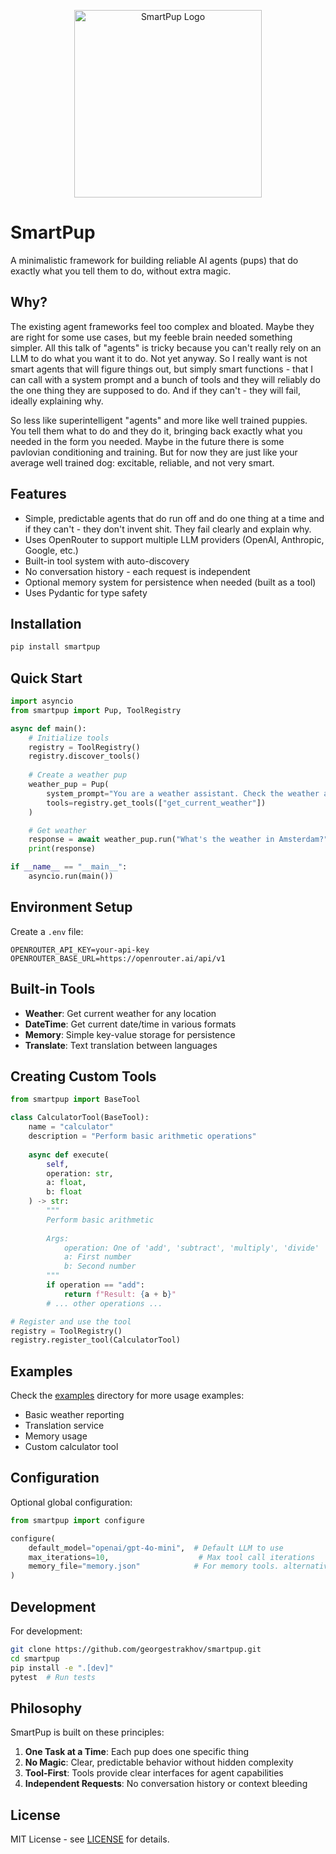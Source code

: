 <p align="center">
  <img src="https://raw.githubusercontent.com/georgestrakhov/smartpup/main/docs/assets/smartpup.png" alt="SmartPup Logo" width="300"/>
</p>

# SmartPup

A minimalistic framework for building reliable AI agents (pups) that do exactly what you tell them to do, without extra magic.

## Why?

The existing agent frameworks feel too complex and bloated. Maybe they are right for some use cases, but my feeble brain needed something simpler. All this talk of "agents" is tricky because you can't really rely on an LLM to do what you want it to do. Not yet anyway. So I really want is not smart agents that will figure things out, but simply smart functions - that I can call with a system prompt and a bunch of tools and they will reliably do the one thing they are supposed to do. And if they can't - they will fail, ideally explaining why.

So less like superintelligent "agents" and more like well trained puppies. You tell them what to do and they do it, bringing back exactly what you needed in the form you needed. Maybe in the future there is some pavlovian conditioning and training. But for now they are just like your average well trained dog: excitable, reliable, and not very smart.

## Features

* Simple, predictable agents that do run off and do one thing at a time and if they can't - they don't invent shit. They fail clearly and explain why.
* Uses OpenRouter to support multiple LLM providers (OpenAI, Anthropic, Google, etc.)
* Built-in tool system with auto-discovery
* No conversation history - each request is independent
* Optional memory system for persistence when needed (built as a tool)
* Uses Pydantic for type safety

## Installation

```bash
pip install smartpup
```

## Quick Start

```python
import asyncio
from smartpup import Pup, ToolRegistry

async def main():
    # Initialize tools
    registry = ToolRegistry()
    registry.discover_tools()
    
    # Create a weather pup
    weather_pup = Pup(
        system_prompt="You are a weather assistant. Check the weather and report it as a short poem.",
        tools=registry.get_tools(["get_current_weather"])
    )

    # Get weather
    response = await weather_pup.run("What's the weather in Amsterdam?")
    print(response)

if __name__ == "__main__":
    asyncio.run(main())
```

## Environment Setup

Create a `.env` file:
```env
OPENROUTER_API_KEY=your-api-key
OPENROUTER_BASE_URL=https://openrouter.ai/api/v1
```

## Built-in Tools

- **Weather**: Get current weather for any location
- **DateTime**: Get current date/time in various formats
- **Memory**: Simple key-value storage for persistence
- **Translate**: Text translation between languages

## Creating Custom Tools

```python
from smartpup import BaseTool

class CalculatorTool(BaseTool):
    name = "calculator"
    description = "Perform basic arithmetic operations"
    
    async def execute(
        self,
        operation: str,
        a: float,
        b: float
    ) -> str:
        """
        Perform basic arithmetic
        
        Args:
            operation: One of 'add', 'subtract', 'multiply', 'divide'
            a: First number
            b: Second number
        """
        if operation == "add":
            return f"Result: {a + b}"
        # ... other operations ...

# Register and use the tool
registry = ToolRegistry()
registry.register_tool(CalculatorTool)
```

## Examples

Check the [examples](examples/) directory for more usage examples:
- Basic weather reporting
- Translation service
- Memory usage
- Custom calculator tool

## Configuration

Optional global configuration:

```python
from smartpup import configure

configure(
    default_model="openai/gpt-4o-mini",  # Default LLM to use
    max_iterations=10,                    # Max tool call iterations
    memory_file="memory.json"            # For memory tools. alternatively you can set the environment variable MEMORY_FILE
)
```

## Development

For development:

```bash
git clone https://github.com/georgestrakhov/smartpup.git
cd smartpup
pip install -e ".[dev]"
pytest  # Run tests
```

## Philosophy

SmartPup is built on these principles:
1. **One Task at a Time**: Each pup does one specific thing
2. **No Magic**: Clear, predictable behavior without hidden complexity
3. **Tool-First**: Tools provide clear interfaces for agent capabilities
4. **Independent Requests**: No conversation history or context bleeding

## License

MIT License - see [LICENSE](LICENSE) for details.